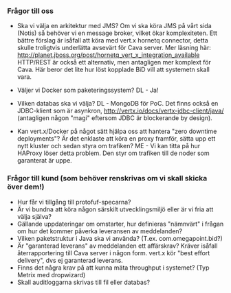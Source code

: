 ### Frågor till oss
* Ska vi välja en arkitektur med JMS?
    Om vi ska köra JMS på vårt sida (Notis) så behöver vi en message broker, vilket ökar komplexiteten.
    Ett bättre förslag är isåfall att köra med vert.x hornetq connector, detta skulle troligtvis underlätta avsevärt för Cava server. Mer läsning här: http://planet.jboss.org/post/hornetq_vert_x_integration_available
    HTTP/REST är också ett alternativ, men antagligen mer komplext för Cava. Här beror det lite hur löst kopplade BiD vill att systemetn skall vara.

* Väljer vi Docker som paketeringssystem?
  DL - Ja!
* Vilken databas ska vi välja?
  DL - MongoDB för PoC. Det finns också en JDBC-klient som är asynkron, 
       http://vertx.io/docs/vertx-jdbc-client/java/ (antagligen någon "magi" eftersom JDBC är blockerande by design).
* Kan vert.x/Docker på något sätt hjälpa oss att hantera "zero downtime deployments"? Är det enklaste att köra en proxy framför,  sätta upp ett nytt kluster och sedan styra om trafiken?
  ME - Vi kan titta på hur HAProxy löser detta problem. Den styr om trafiken till de noder som garanterat är uppe. 

### Frågor till kund (som behöver renskrivas om vi skall skicka över dem!) 
* Hur får vi tillgång till protofuf-specarna?
* Är vi bundna att köra någon särskilt utvecklingsmiljö eller är vi fria att välja själva?
* Gällande uppdateringar om omstarter, hur definieras "nämnvärt" i frågan om hur det kommer påverka leveransen av meddelanden?
* Vilken paketstruktur i Java ska vi använda? (T.ex. com.omegapoint.bid?)
* Är "garanterad leverans" av meddelanden ett affärskrav? Kräver isåfall återrapportering till Cava server i någon form. vert.x   kör "best effort delivery", dvs ej garanterad leverans. 
* Finns det några krav på att kunna mäta throughput i systemet? (Typ Metrix med dropwizard)
* Skall auditloggarna skrivas till fil eller databas?
